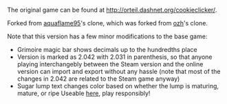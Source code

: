 The original game can be found at http://orteil.dashnet.org/cookieclicker/.

Forked from [aquaflame95](https://github.com/AquaFlame95/aquaflame95.github.io)'s clone, which was forked from [ozh](https://github.com/ozh/cookieclicker)'s clone.

Note that this version has a few minor modifications to the base game:
- Grimoire magic bar shows decimals up to the hundredths place
- Version is marked as 2.042 with 2.031 in parenthesis, so that anyone playing interchangebly between the Steam version and the online version can import and export without any hassle (note that most of the changes in 2.042 are related to the Steam game anyway)
- Sugar lump text changes color based on whether the lump is maturing, mature, or ripe
Useable [here](https://mrbuilder1961.github.io), play responsibly!
